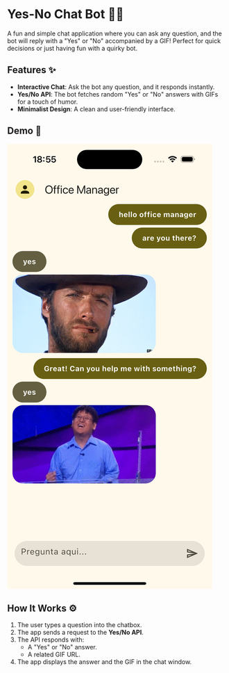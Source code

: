 # Yes-No Chat Bot 🤖💬  

A fun and simple chat application where you can ask any question, and the bot will reply with a "Yes" or "No" accompanied by a GIF! Perfect for quick decisions or just having fun with a quirky bot.  

## Features ✨  
- **Interactive Chat**: Ask the bot any question, and it responds instantly.  
- **Yes/No API**: The bot fetches random "Yes" or "No" answers with GIFs for a touch of humor.  
- **Minimalist Design**: A clean and user-friendly interface.  

## Demo 🚀  
![App Demo](./flutter_proyect/assets/demo.png)

## How It Works ⚙️  
1. The user types a question into the chatbox.  
2. The app sends a request to the **Yes/No API**.  
3. The API responds with:  
   - A "Yes" or "No" answer.  
   - A related GIF URL.  
4. The app displays the answer and the GIF in the chat window.  

